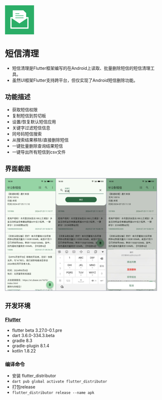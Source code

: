 ![LOGO](android/app/src/main/res/mipmap-xhdpi/ic_launcher.png)

# 短信清理

- 短信清理是Flutter框架编写的在Android上读取、批量删除短信的短信清理工具。
- 虽然UI框架Flutter支持跨平台，但仅实现了Android短信删除功能。

## 功能描述

- 获取短信权限
- 复制短信到剪切板
- 设置/恢复默认短信应用
- 关键字过滤短信信息
- 同号码短信搜索
- 从搜索结果移除/直接删除短信
- 一键批量删除查询结果短信
- 一键导出所有短信到csv文件

## 界面截图
![UI](assets/screenshot/ui.jpg)


## 开发环境
### [Flutter](https://docs.flutter.cn/get-started/install)
- flutter beta 3.27.0-0.1.pre
- dart 3.6.0-334.3.beta
- gradle 8.3
- gradle-plugin 8.1.4
- kotlin 1.8.22

### 编译命令
- 安装 flutter_distributor
- `dart pub global activate flutter_distributor`
- 打包release
- `flutter_distributor release --name apk`
